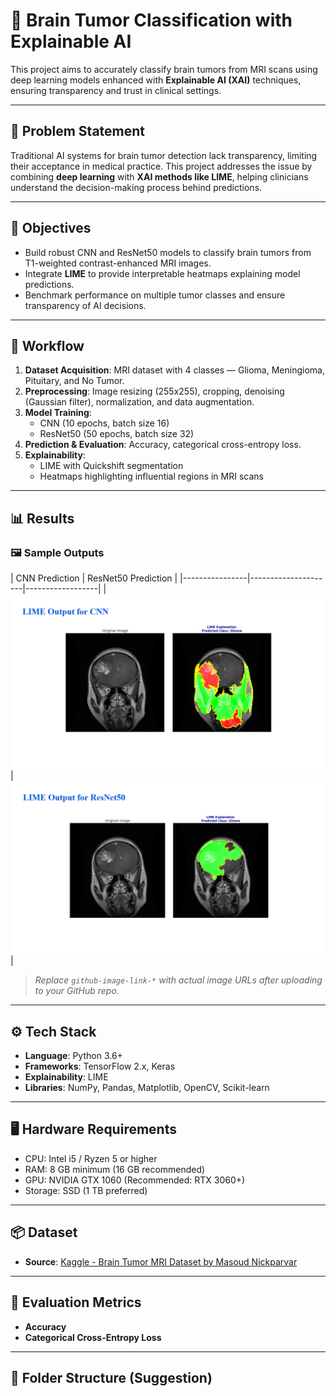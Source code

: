 # 🧠 Brain Tumor Classification with Explainable AI

This project aims to accurately classify brain tumors from MRI scans using deep learning models enhanced with **Explainable AI (XAI)** techniques, ensuring transparency and trust in clinical settings.

---

## 🚀 Problem Statement

Traditional AI systems for brain tumor detection lack transparency, limiting their acceptance in medical practice. This project addresses the issue by combining **deep learning** with **XAI methods like LIME**, helping clinicians understand the decision-making process behind predictions.

---

## 🎯 Objectives

- Build robust CNN and ResNet50 models to classify brain tumors from T1-weighted contrast-enhanced MRI images.
- Integrate **LIME** to provide interpretable heatmaps explaining model predictions.
- Benchmark performance on multiple tumor classes and ensure transparency of AI decisions.

---



## 🧩 Workflow

1. **Dataset Acquisition**: MRI dataset with 4 classes — Glioma, Meningioma, Pituitary, and No Tumor.
2. **Preprocessing**: Image resizing (255x255), cropping, denoising (Gaussian filter), normalization, and data augmentation.
3. **Model Training**: 
   - CNN (10 epochs, batch size 16)
   - ResNet50 (50 epochs, batch size 32)
4. **Prediction & Evaluation**: Accuracy, categorical cross-entropy loss.
5. **Explainability**: 
   - LIME with Quickshift segmentation
   - Heatmaps highlighting influential regions in MRI scans

---

## 📊 Results

<!-- Upload your plots or heatmaps here -->
### 🖼️ Sample Outputs
| CNN Prediction | ResNet50 Prediction | 
|----------------|---------------------|------------------|
| ![CNN](https://github.com/asanmo2004/Brain_Tumor_Classification_using_XAI/blob/main/Screenshots/Lime%20Output%20for%20CNN.png) | ![ResNet50](https://github.com/asanmo2004/Brain_Tumor_Classification_using_XAI/blob/main/Screenshots/Lime%20Output%20for%20Resnet.png) | 

> _Replace `github-image-link-*` with actual image URLs after uploading to your GitHub repo._

---

## ⚙️ Tech Stack

- **Language**: Python 3.6+
- **Frameworks**: TensorFlow 2.x, Keras
- **Explainability**: LIME
- **Libraries**: NumPy, Pandas, Matplotlib, OpenCV, Scikit-learn

---

## 🖥️ Hardware Requirements

- CPU: Intel i5 / Ryzen 5 or higher
- RAM: 8 GB minimum (16 GB recommended)
- GPU: NVIDIA GTX 1060 (Recommended: RTX 3060+)
- Storage: SSD (1 TB preferred)

---

## 📦 Dataset

- **Source**: [Kaggle - Brain Tumor MRI Dataset by Masoud Nickparvar](https://www.kaggle.com/datasets/navoneel/brain-mri-images-for-brain-tumor-detection)

---

## 🧪 Evaluation Metrics

- **Accuracy**
- **Categorical Cross-Entropy Loss**

---

## 📁 Folder Structure (Suggestion)

